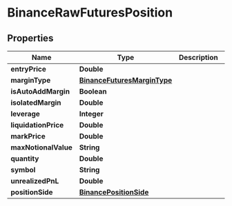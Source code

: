 # BinanceRawFuturesPosition

## Properties
Name | Type | Description | Notes
------------ | ------------- | ------------- | -------------
**entryPrice** | **Double** |  |  [optional]
**marginType** | [**BinanceFuturesMarginType**](BinanceFuturesMarginType.md) |  |  [optional]
**isAutoAddMargin** | **Boolean** |  |  [optional]
**isolatedMargin** | **Double** |  |  [optional]
**leverage** | **Integer** |  |  [optional]
**liquidationPrice** | **Double** |  |  [optional]
**markPrice** | **Double** |  |  [optional]
**maxNotionalValue** | **String** |  |  [optional]
**quantity** | **Double** |  |  [optional]
**symbol** | **String** |  |  [optional]
**unrealizedPnL** | **Double** |  |  [optional]
**positionSide** | [**BinancePositionSide**](BinancePositionSide.md) |  |  [optional]
